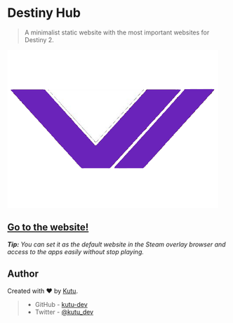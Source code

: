 # Destiny Hub
> A minimalist static website with the most important websites for Destiny 2.

![Destiny Hub logo](./logo.png)

<h2>
<a href="https://kutu-dev.github.io/destiny-hub/">
Go to the website!
</a>
</h2>

_**Tip:** You can set it as the default website in the Steam overlay browser and access to the apps easily without stop playing._

## Author

Created with :heart: by [Kutu](https://kutu-dev.github.io/).
> - GitHub - [kutu-dev](https://github.com/kutu-dev)
> - Twitter - [@kutu_dev](https://twitter.com/kutu_dev)